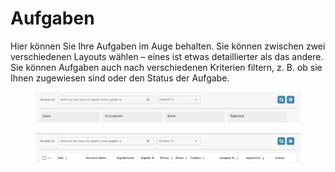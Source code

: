 # Aufgaben

Hier können Sie Ihre Aufgaben im Auge behalten. Sie können zwischen zwei verschiedenen Layouts wählen – eines ist etwas detaillierter als das andere. Sie können Aufgaben auch nach verschiedenen Kriterien filtern, z. B. ob sie Ihnen zugewiesen sind oder den Status der Aufgabe.

<figure><img src="../../.gitbook/assets/tasks1.png" alt=""><figcaption></figcaption></figure>

<figure><img src="../../.gitbook/assets/tasks2.png" alt=""><figcaption></figcaption></figure>
